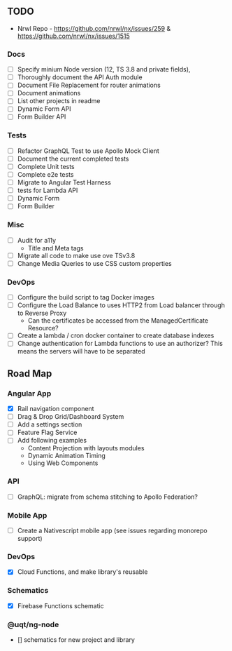 ## TODO

- Nrwl Repo - https://github.com/nrwl/nx/issues/259 & https://github.com/nrwl/nx/issues/1515

### Docs

- [ ] Specify minium Node version (12, TS 3.8 and private fields),
- [ ] Thoroughly document the API Auth module
- [ ] Document File Replacement for router animations
- [ ] Document animations
- [ ] List other projects in readme
- [ ] Dynamic Form API
- [ ] Form Builder API

### Tests

- [ ] Refactor GraphQL Test to use Apollo Mock Client
- [ ] Document the current completed tests
- [ ] Complete Unit tests
- [ ] Complete e2e tests
- [ ] Migrate to Angular Test Harness
- [ ] tests for Lambda API
- [ ] Dynamic Form
- [ ] Form Builder

### Misc

- [ ] Audit for a11y
  - Title and Meta tags
- [ ] Migrate all code to make use ove TSv3.8
- [ ] Change Media Queries to use CSS custom properties

### DevOps

- [ ] Configure the build script to tag Docker images
- [ ] Configure the Load Balance to uses HTTP2 from Load balancer through to Reverse Proxy
  - Can the certificates be accessed from the ManagedCertificate Resource?
- [ ] Create a lambda / cron docker container to create database indexes
- [ ] Change authentication for Lambda functions to use an authorizer? This means the servers will have to be separated

## Road Map

### Angular App

- [x] Rail navigation component
- [ ] Drag & Drop Grid/Dashboard System
- [ ] Add a settings section
- [ ] Feature Flag Service
- [ ] Add following examples
  - Content Projection with layouts modules
  - Dynamic Animation Timing
  - Using Web Components

### API

- [ ] GraphQL: migrate from schema stitching to Apollo Federation?

### Mobile App

- [ ] Create a Nativescript mobile app (see issues regarding monorepo support)

### DevOps

- [x] Cloud Functions, and make library's reusable

### Schematics

- [x] Firebase Functions schematic

### @uqt/ng-node

- [] schematics for new project and library
